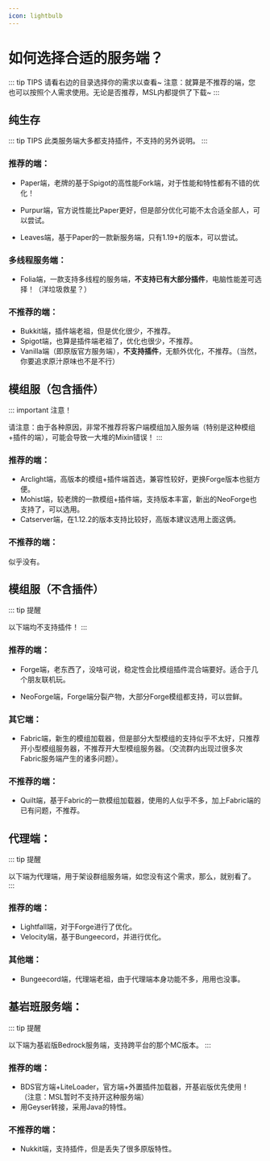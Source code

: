 ```yaml
---
icon: lightbulb
---
```

# 如何选择合适的服务端？

::: tip TIPS
请看右边的目录选择你的需求以查看~
注意：就算是不推荐的端，您也可以按照个人需求使用。无论是否推荐，MSL内都提供了下载~
:::

## 纯生存
::: tip TIPS
此类服务端大多都支持插件，不支持的另外说明。
:::


### 推荐的端：

- Paper端，老牌的基于Spigot的高性能Fork端，对于性能和特性都有不错的优化！

- Purpur端，官方说性能比Paper更好，但是部分优化可能不太合适全部人，可以尝试。

- Leaves端，基于Paper的一款新服务端，只有1.19+的版本，可以尝试。

### 多线程服务端：

- Folia端，一款支持多线程的服务端，**不支持已有大部分插件**，电脑性能差可选择！（洋垃圾救星？）

### 不推荐的端：

- Bukkit端，插件端老祖，但是优化很少，不推荐。
- Spigot端，也算是插件端老祖了，优化也很少，不推荐。
- Vanilla端（即原版官方服务端），**不支持插件**，无额外优化，不推荐。（当然，你要追求原汁原味也不是不行）



## 模组服（包含插件）
::: important 注意！

请注意：由于各种原因，非常不推荐将客户端模组加入服务端（特别是这种模组+插件的端），可能会导致一大堆的Mixin错误！
:::


### 推荐的端：

- Arclight端，高版本的模组+插件端首选，兼容性较好，更换Forge版本也挺方便。
- Mohist端，较老牌的一款模组+插件端，支持版本丰富，新出的NeoForge也支持了，可以选用。
- Catserver端，在1.12.2的版本支持比较好，高版本建议选用上面这俩。

### 不推荐的端：

似乎没有。



## 模组服（不含插件）

::: tip 提醒

以下端均不支持插件！
:::

### 推荐的端：

- Forge端，老东西了，没啥可说，稳定性会比模组插件混合端要好。适合于几个朋友联机玩。

- NeoForge端，Forge端分裂产物，大部分Forge模组都支持，可以尝鲜。

### 其它端：

- Fabric端，新生的模组加载器，但是部分大型模组的支持似乎不太好，只推荐开小型模组服务器，不推荐开大型模组服务器。（交流群内出现过很多次Fabric服务端产生的诸多问题）。

### 不推荐的端：

- Quilt端，基于Fabric的一款模组加载器，使用的人似乎不多，加上Fabric端的已有问题，不推荐。



## 代理端：

::: tip 提醒

以下端为代理端，用于架设群组服务端，如您没有这个需求，那么，就别看了。 
:::

### 推荐的端：

- Lightfall端，对于Forge进行了优化。
- Velocity端，基于Bungeecord，并进行优化。

### 其他端：

- Bungeecord端，代理端老祖，由于代理端本身功能不多，用用也没事。



## 基岩班服务端：

::: tip 提醒

以下端为基岩版Bedrock服务端，支持跨平台的那个MC版本。
:::

### 推荐的端：

- BDS官方端+LiteLoader，官方端+外置插件加载器，开基岩版优先使用！（注意：MSL暂时不支持开这种服务端）
- 用Geyser转接，采用Java的特性。

### 不推荐的端：

- Nukkit端，支持插件，但是丢失了很多原版特性。

